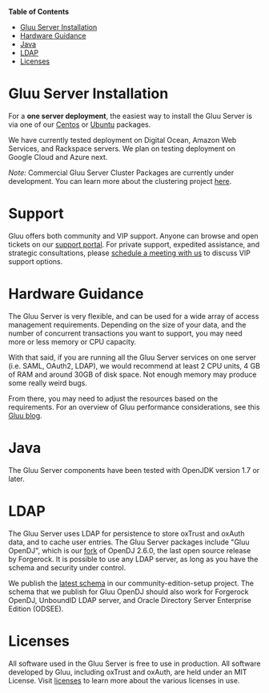 **Table of Contents** 

- [Gluu Server Installation](#gluu-server-installation) 
- [Hardware Guidance](#hardware-guidance) 
- [Java](#java) 
- [LDAP](#ldap) 
- [Licenses](#licenses) 

# Gluu Server Installation

For a **one server deployment**, the easiest way to install the Gluu Server is via one of our [Centos](./centos.md) or [Ubuntu](./ubuntu.md) packages.

We have currently tested deployment on Digital Ocean, Amazon Web Services, and Rackspace servers. We plan on testing deployment on Google Cloud and Azure next. 

*Note:* Commercial Gluu Server Cluster Packages are currently under development. You can learn more about the clustering project [here](http://www.gluu.org/docs-cluster/). 

# Support 

Gluu offers both community and VIP support. Anyone can browse and open tickets on our [support portal](http://support.gluu.org). For private support, expedited assistance, and strategic consultations, please [schedule a meeting with us](http://gluu.org/booking) to discuss VIP support options.  

# Hardware Guidance

The Gluu Server is very flexible, and can be used for a wide array of access management requirements. Depending on the size of your data, and the number of concurrent transactions you want to support, you may need more or less memory or CPU capacity. 

With that said, if you are running all the Gluu Server services on one server (i.e. SAML, OAuth2, LDAP), we would recommend at least 2 CPU units, 4 GB of RAM and around 30GB of disk space. Not enough memory may produce some really weird bugs. 

From there, you may need to adjust the resources based on the requirements.  For an overview of Gluu performance considerations, see this [Gluu blog](http://www.gluu.co/so-fast).  

# Java
The Gluu Server components have been tested with OpenJDK version 1.7 or later.

# LDAP

The Gluu Server uses LDAP for persistence to store oxTrust and oxAuth data, and to cache user entries.  The Gluu Server packages include "Gluu OpenDJ", which is our [fork](https://github.com/GluuFederation/gluu-opendj) of OpenDJ 2.6.0, the last open source release by Forgerock.  It is possible to use any LDAP server, as long as you have the schema and security under control. 

We publish the [latest schema](https://github.com/GluuFederation/community-edition-setup/tree/master/static) in our community-edition-setup project. The schema that we publish for Gluu OpenDJ should also work for Forgerock OpenDJ, UnboundID LDAP server, and Oracle Directory Server Enterprise Edition (ODSEE). 

# Licenses

All software used in the Gluu Server is free to use in production. All software developed by Gluu, including oxTrust and oxAuth, are held under an MIT License. Visit [licenses](../../admin-guide/introduction/index.md#licenses) to learn more about the various licenses in use. 

